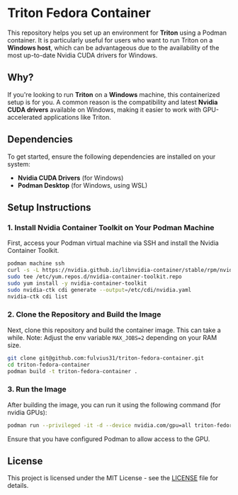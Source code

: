 # Triton Fedora Container

This repository helps you set up an environment for **Triton** using a Podman container. It is particularly useful for users who want to run Triton on a **Windows host**, which can be advantageous due to the availability of the most up-to-date Nvidia CUDA drivers for Windows.

## Why?

If you're looking to run **Triton** on a **Windows** machine, this containerized setup is for you. A common reason is the compatibility and latest **Nvidia CUDA drivers** available on Windows, making it easier to work with GPU-accelerated applications like Triton.

## Dependencies

To get started, ensure the following dependencies are installed on your system:

- **Nvidia CUDA Drivers** (for Windows)
- **Podman Desktop** (for Windows, using WSL)

## Setup Instructions

### 1. Install Nvidia Container Toolkit on Your Podman Machine

First, access your Podman virtual machine via SSH and install the Nvidia Container Toolkit.

```bash
podman machine ssh
curl -s -L https://nvidia.github.io/libnvidia-container/stable/rpm/nvidia-container-toolkit.repo | \
sudo tee /etc/yum.repos.d/nvidia-container-toolkit.repo
sudo yum install -y nvidia-container-toolkit
sudo nvidia-ctk cdi generate --output=/etc/cdi/nvidia.yaml
nvidia-ctk cdi list
```

### 2. Clone the Repository and Build the Image

Next, clone this repository and build the container image. This can take a while.
Note: Adjust the env variable `MAX_JOBS=2` depending on your RAM size.

```bash
git clone git@github.com:fulvius31/triton-fedora-container.git
cd triton-fedora-container
podman build -t triton-fedora-container .
```

### 3. Run the Image

After building the image, you can run it using the following command (for nvidia GPUs):

```bash
podman run --privileged -it -d --device nvidia.com/gpu=all triton-fedora-container /bin/bash
```

Ensure that you have configured Podman to allow access to the GPU.

## License

This project is licensed under the MIT License - see the [LICENSE](LICENSE) file for details.
